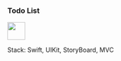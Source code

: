 ### Todo List

<img src="https://media.giphy.com/media/QsjiplLSYI7rJrYle8/giphy.gif" width="40" height="40" />

Stack: Swift, UIKit, StoryBoard, MVC
